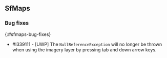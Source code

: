 ## SfMaps

### Bug fixes
{:#sfmaps-bug-fixes}

* \#I339111 - [UWP] The `NullReferenceException` will no longer be thrown when using the imagery layer by pressing tab and down arrow keys. 